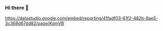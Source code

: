 ### Hi there 👋


https://datastudio.google.com/embed/reporting/41fadf03-61f2-482b-8ae5-3c368d67dd82/page/KgmVB

<!--
**nickbushuev/nickbushuev** is a ✨ _special_ ✨ repository because its `README.md` (this file) appears on your GitHub profile.

Here are some ideas to get you started:

- 🔭 I’m currently working on ...
- 🌱 I’m currently learning ...
- 👯 I’m looking to collaborate on ...
- 🤔 I’m looking for help with ...
- 💬 Ask me about ...
- 📫 How to reach me: ...
- 😄 Pronouns: ...
- ⚡ Fun fact: ...
-->
